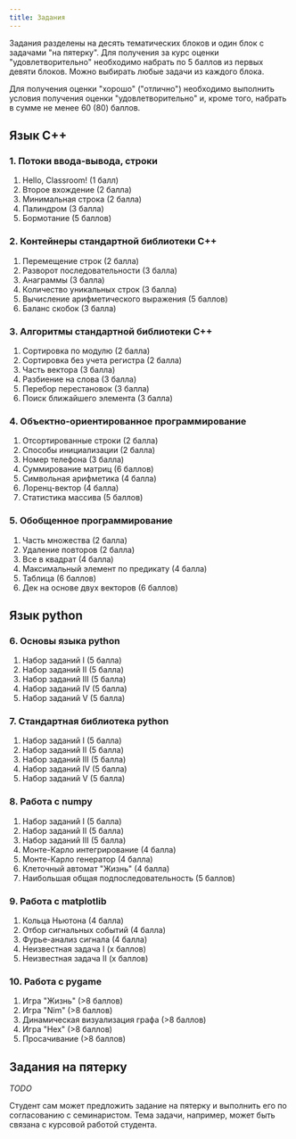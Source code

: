 ```yaml
---
title: Задания
---
```


Задания разделены на десять тематических блоков и один блок с задачами "на пятерку". Для получения за курс оценки "удовлетворительно" необходимо набрать по 5 баллов из первых девяти блоков. Можно выбирать любые задачи из каждого блока.

Для получения оценки "хорошо" ("отлично") необходимо выполнить условия получения оценки "удовлетворительно" и, кроме того, набрать в сумме не менее 60 (80) баллов.

## Язык C++

### 1. Потоки ввода-вывода, строки

1. Hello, Classroom! (1 балл)
2. Второе вхождение (2 балла)
3. Минимальная строка (2 балла)
4. Палиндром (3 балла)
5. Бормотание (5 баллов)

### 2. Контейнеры стандартной библиотеки C++

1. Перемещение строк (2 балла)
2. Разворот последовательности (3 балла)
3. Анаграммы (3 балла)
4. Количество уникальных строк (3 балла)
5. Вычисление арифметического выражения (5 баллов)
6. Баланс скобок (3 балла)

### 3. Алгоритмы стандартной библиотеки C++

1. Сортировка по модулю (2 балла)
2. Сортировка без учета регистра (2 балла)
3. Часть вектора (3 балла)
4. Разбиение на слова (3 балла)
5. Перебор перестановок (3 балла)
6. Поиск ближайшего элемента (3 балла)

### 4. Объектно-ориентированное программирование

1. Отсортированные строки (2 балла)
2. Способы инициализации (2 балла)
3. Номер телефона (3 балла)
4. Суммирование матриц (6 баллов)
5. Символьная арифметика (4 балла)
6. Лоренц-вектор (4 балла)
7. Статистика массива (5 баллов)

### 5. Обобщенное программирование

1. Часть множества (2 балла)
2. Удаление повторов (2 балла)
3. Все в квадрат (4 балла)
4. Максимальный элемент по предикату (4 балла)
5. Таблица (6 баллов)
6. Дек на основе двух векторов (6 баллов)

## Язык python

### 6. Основы языка python

1. Набор заданий I (5 балла)
2. Набор заданий II (5 балла)
3. Набор заданий III (5 балла)
4. Набор заданий IV (5 балла)
5. Набор заданий V (5 балла)

### 7. Стандартная библиотека python

1. Набор заданий I (5 балла)
2. Набор заданий II (5 балла)
3. Набор заданий III (5 балла)
4. Набор заданий IV (5 балла)
5. Набор заданий V (5 балла)

### 8. Работа с numpy

1. Набор заданий I (5 балла)
2. Набор заданий II (5 балла)
3. Набор заданий III (5 балла)
4. Монте-Карло интегрирование (4 балла)
5. Монте-Карло генератор (4 балла)
6. Клеточный автомат "Жизнь" (4 балла)
7. Наибольшая общая подпоследовательность (5 баллов)

### 9. Работа с matplotlib

1. Кольца Ньютона (4 балла)
2. Отбор сигнальных событий (4 балла)
3. Фурье-анализ сигнала (4 балла)
4. Неизвестная задача I (x баллов)
5. Неизвестная задача II (x баллов)

### 10. Работа с pygame

1. Игра "Жизнь" (>8 баллов)
2. Игра "Nim" (>8 баллов)
3. Динамическая визуализация графа (>8 баллов)
4. Игра "Hex" (>8 баллов)
5. Просачивание (>8 баллов)

## Задания на пятерку

*TODO*

Студент сам может предложить задание на пятерку и выполнить его по согласованию с семинаристом. Тема задачи, например, может быть связана с курсовой работой студента.
